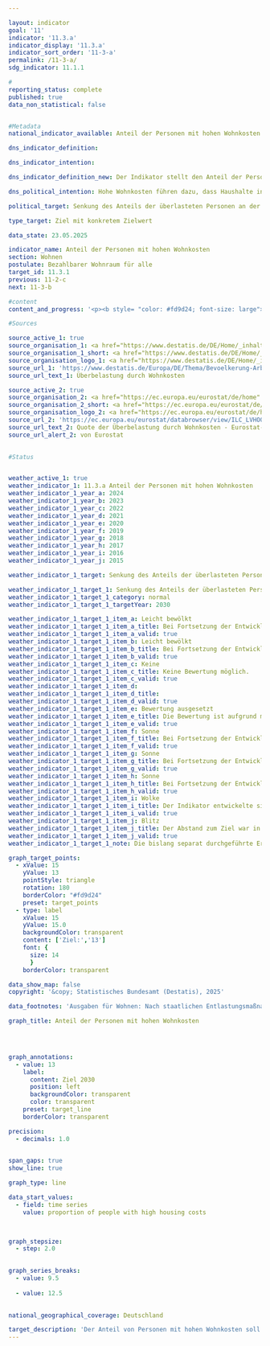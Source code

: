 ```yaml
---

layout: indicator        
goal: '11'        
indicator: '11.3.a'        
indicator_display: '11.3.a'        
indicator_sort_order: '11-3-a'        
permalink: /11-3-a/        
sdg_indicator: 11.1.1        

#
reporting_status: complete        
published: true        
data_non_statistical: false        


#Metadata        
national_indicator_available: Anteil der Personen mit hohen Wohnkosten        

dns_indicator_definition:         

dns_indicator_intention:         

dns_indicator_definition_new: Der Indikator stellt den Anteil der Personen, die in Haushalten leben (in %) dar, der mehr als 40&nbsp;% seines verfügbaren Haushaltseinkommens für Wohnen ausgibt. Ausgaben für Wohnen sind die Nettokaltmiete, Nebenkosten, Energiekosten und Ausgaben für Wasserversorgung sowie bei Wohneigentum werterhaltende Investitionen und Zinszahlungen für Kredite; nach staatlichen Entlastungsmaßnahmen wie Wohngeld oder vergleichbaren Sozialleistungen (z. B. Leistungen für Unterkunft und Heizung der Grundsicherung).        

dns_political_intention: Hohe Wohnkosten führen dazu, dass Haushalte in ihren übrigen Konsumentscheidungen eingeschränkt werden. Ausgaben für Wohnen von mehr als 40&nbsp;% des verfügbaren Haushaltseinkommens werden als Überlastung angesehen.        

political_target: Senkung des Anteils der überlasteten Personen an der Bevölkerung auf 13&nbsp;% bis 2030        

type_target: Ziel mit konkretem Zielwert        

data_state: 23.05.2025        

indicator_name: Anteil der Personen mit hohen Wohnkosten        
section: Wohnen        
postulate: Bezahlbarer Wohnraum für alle        
target_id: 11.3.1        
previous: 11-2-c        
next: 11-3-b        

#content         
content_and_progress: '<p><b style= "color: #fd9d24; font-size: large">11.3.a Anteil der Personen mit hohen Wohnkosten</b><br><br>Der Indikator setzt die Ausgaben für Wohnen ins Verhältnis zum verfügbaren Haushaltseinkommen. Bezieht ein Haushalt Wohngeld oder vergleichbare Sozialleistungen&nbsp;–&nbsp;etwa Leistungen für Unterkunft und Heizung im Rahmen der Grundsicherung&nbsp;–&nbsp;fließen diese in die Berechnung des Indikators ein. Dabei werden die Sozialleistungen nicht dem Einkommen zugerechnet, sondern von den Wohnkosten abgezogen. Auf diese Weise wird die Wohnkostenbelastung von Haushalten, die auf wohnungsbezogene Sozialleistungen angewiesen sind, reduziert&nbsp;–&nbsp;bis hin zu einer möglichen vollständigen Entlastung.<br><br>Nicht zu den Ausgaben für Wohnen zählen der Erwerb einer selbstgenutzten Immobilie sowie Ausgaben für wertsteigernde Maßnahmen. Eine eindeutige Abgrenzung zu werterhaltenden Ausgaben, die hingegen zu den Wohnkosten gerechnet werden, ist jedoch nicht immer möglich. Diese Erfassungsprobleme bei der Bestimmung der tatsächlichen Wohnkosten sollten bei der Interpretation der Ergebnisse berücksichtigt werden. Zudem berücksichtigt der Indikator keine zusätzlichen, wohnortbezogenen Ausgaben. So bleiben etwa Ausgaben für Fahrten zwischen Wohnort und Arbeitsstätte unberücksichtigt&nbsp;–&nbsp;selbst dann, wenn die Wohnkostenbelastung nur deshalb unterhalb der 40&nbsp;%-Schwelle liegt, weil ein weiter Arbeitsweg in Kauf genommen wird. Aufgrund der Festlegung des Schwellenwertes von <i>40&nbsp;% des verfügbaren Haushaltseinkommens</i> gibt der Indikator keinen Aufschluss über durchschnittlichen Wohnkosten. Bilden sich Cluster in der Nähe dieser Grenze, können bereits geringe Verschiebungen im Verhältnis von Einkommen zu Wohnausgaben im Zeitverlauf zu deutlichen Veränderungen im Indikator führen.<br><br>Die Daten zur Wohnkostenüberbelastung stammen aus der europaweit harmonisierten jährlichen Statistik über Einkommen und Lebensbedingungen (EU-SILC). Im Erhebungsjahr 2020&nbsp;wurde EU-SILC infolge gestiegener Anforderungen an die Aktualität der Daten sowie an die Bereitstellung tief gegliederter regionaler Ergebnisse mit umfassenden methodischen Änderungen als Unterstichprobe in den Mikrozensus integriert. Daher sind die Ergebnisse ab 2020&nbsp;nicht mit jenen der Vorjahre vergleichbar.<br><br>Die Fragen zur Erhebung der Wohnkosten wurden im Jahr 2023&nbsp;für Eigentümerhaushalte überarbeitet. Mit dem Erhebungsjahr 2023&nbsp;wurde eine neue Frage eingeführt, die direkt nach Ausgaben für Kreditzinsen sowie für regelmäßige Wartungen und werterhaltende Instandhaltungsmaßnahmen fragt. Infolge dieser Anpassung geben offenbar mehr Haushalte entsprechende Ausgaben nun wie vorgesehen an. Für den Indikator&nbsp;–&nbsp;der sowohl Eigentümer- als auch Mieterhaushalte berücksichtigt&nbsp;–&nbsp;bedeutet dies, dass ein Anstieg des Anteils betroffener Eigentümerhaushalte teilweise auf die genauere Erfassung der Wohnkosten seit 2023&nbsp;zurückzuführen ist. Ein zeitlicher Vergleich mit den Ergebnissen vor 2023&nbsp;ist daher nur eingeschränkt möglich.<br><br>Insgesamt entwickelte sich der Indikator bis zum Jahr 2019&nbsp;in Richtung des politisch festgelegten Zielwertes von 13&nbsp;%: Nach einem anfänglichen Anstieg sank der Anteil zwischen 2010&nbsp;und 2019&nbsp;von 14,5&nbsp;% auf 13,9&nbsp;%. Seit dem Jahr 2020&nbsp;liegen die Werte deutlich unter dem Niveau der Vorjahre. Im Jahr 2024&nbsp;betrug der Wert 12,0&nbsp;%. Ein Vergleich mit den Werten vor 2020&nbsp;ist jedoch aufgrund der genannten methodischen Änderungen in Erhebung und Aufbereitung nicht möglich.<br><br>Der Indikator besitzt nur eine eingeschränkte Aussagekraft hinsichtlich der tatsächlichen Wohnsituation und des verfügbaren Einkommens, da durch die gewählte Berechnungsmethode auch einkommensstarke Haushalte mit hohen Wohnausgaben als überlastet gelten können. Die Daten zeigen jedoch deutlich, dass insbesondere die armutsgefährdete Bevölkerung&nbsp;–&nbsp;also Personen mit weniger als 60&nbsp;% des Medians der Äquivalenzeinkommen&nbsp;–&nbsp;besonders stark von einer Überlastung durch Wohnkosten betroffen ist. In dieser Gruppe lag der Anteil der überlasteten Personen im Zeitraum von 2010&nbsp;(42,2&nbsp;%) bis 2024&nbsp;(37,5&nbsp;%) durchgängig auf einem sehr hohen Niveau. Bei nicht armutsgefährdeten Personen fielen die Anteile dagegen deutlich geringer aus (2010: 9,4&nbsp;%, 2024: 7,3&nbsp;%). In beiden Gruppen zeigt sich im Zeitverlauf eine ähnliche Entwicklung wie in der Gesamtbetrachtung.</p>'                

#Sources        

source_active_1: true
source_organisation_1: <a href="https://www.destatis.de/DE/Home/_inhalt.html" target="_blank">Statistisches Bundesamt</a>
source_organisation_1_short: <a href="https://www.destatis.de/DE/Home/_inhalt.html" target="_blank">Statistisches Bundesamt</a>
source_organisation_logo_1: <a href="https://www.destatis.de/DE/Home/_inhalt.html" target="_blank"><img src="https://dns-indikatoren.de/public/OrgImgDe/destatis.png" alt="Statistisches Bundesamt" title=" Klicken Sie hier um zur Homepage der Organisation Statistisches Bundesamt zu gelangen." style="height:60px; width:148px; border:transparent"/></a>
source_url_1: 'https://www.destatis.de/Europa/DE/Thema/Bevoelkerung-Arbeit-Soziales/Soziales-Lebensbedingungen/Wohnkosten.html'
source_url_text_1: Überbelastung durch Wohnkosten

source_active_2: true
source_organisation_2: <a href="https://ec.europa.eu/eurostat/de/home" target="_blank" onclick="return confirm_alert('von Eurostat', 'De')">Statistisches Amt der Europäischen Union</a>
source_organisation_2_short: <a href="https://ec.europa.eu/eurostat/de/home" target="_blank" onclick="return confirm_alert('von Eurostat', 'De')">Statistisches Amt der Europäischen Union</a>
source_organisation_logo_2: <a href="https://ec.europa.eu/eurostat/de/home" target="_blank" onclick="return confirm_alert('von Eurostat', 'De')"><img src="https://dns-indikatoren.de/public/OrgImgDe/eurostat.png" alt="Statistisches Amt der Europäischen Union" title=" Klicken Sie hier um zur Homepage der Organisation Statistisches Amt der Europäischen Union zu gelangen." style="height:60px; width:148px; border:transparent"/></a>
source_url_2: 'https://ec.europa.eu/eurostat/databrowser/view/ILC_LVHO07A/default/table?lang=de&category=livcon.ilc.ilc_lv.ilc_lvho.ilc_lvho_hc'
source_url_text_2: Quote der Überbelastung durch Wohnkosten - Eurostat-Tabelle [ilc_lvho07a ]
source_url_alert_2: von Eurostat
        

#Status        


weather_active_1: true
weather_indicator_1: 11.3.a Anteil der Personen mit hohen Wohnkosten
weather_indicator_1_year_a: 2024
weather_indicator_1_year_b: 2023
weather_indicator_1_year_c: 2022
weather_indicator_1_year_d: 2021
weather_indicator_1_year_e: 2020
weather_indicator_1_year_f: 2019
weather_indicator_1_year_g: 2018
weather_indicator_1_year_h: 2017
weather_indicator_1_year_i: 2016
weather_indicator_1_year_j: 2015

weather_indicator_1_target: Senkung des Anteils der überlasteten Personen an der Bevölkerung auf 13 Prozent bis 2030

weather_indicator_1_target_1: Senkung des Anteils der überlasteten Personen an der Bevölkerung auf 13 % bis 2030
weather_indicator_1_target_1_category: normal
weather_indicator_1_target_1_targetYear: 2030

weather_indicator_1_target_1_item_a: Leicht bewölkt
weather_indicator_1_target_1_item_a_title: Bei Fortsetzung der Entwicklung von 2024 wäre das Ziel um mindestens 5&nbsp;%, aber maximal um 20&nbsp;% der Differenz zwischen Zielwert und dem Wert aus 2024 verfehlt worden.
weather_indicator_1_target_1_item_a_valid: true
weather_indicator_1_target_1_item_b: Leicht bewölkt
weather_indicator_1_target_1_item_b_title: Bei Fortsetzung der Entwicklung von 2023 wäre das Ziel um mindestens 5&nbsp;%, aber maximal um 20&nbsp;% der Differenz zwischen Zielwert und dem Wert aus 2023 verfehlt worden.
weather_indicator_1_target_1_item_b_valid: true
weather_indicator_1_target_1_item_c: Keine
weather_indicator_1_target_1_item_c_title: Keine Bewertung möglich.
weather_indicator_1_target_1_item_c_valid: true
weather_indicator_1_target_1_item_d: 
weather_indicator_1_target_1_item_d_title: 
weather_indicator_1_target_1_item_d_valid: true
weather_indicator_1_target_1_item_e: Bewertung ausgesetzt
weather_indicator_1_target_1_item_e_title: Die Bewertung ist aufgrund mangelnder Vergleichbarkeit mit den Vorjahren nicht möglich.
weather_indicator_1_target_1_item_e_valid: true
weather_indicator_1_target_1_item_f: Sonne
weather_indicator_1_target_1_item_f_title: Bei Fortsetzung der Entwicklung aus 2019 wäre der Zielwert erreicht oder um weniger als 5&nbsp;% der Differenz zwischen Zielwert und dem Wert aus 2019 verfehlt worden.
weather_indicator_1_target_1_item_f_valid: true
weather_indicator_1_target_1_item_g: Sonne
weather_indicator_1_target_1_item_g_title: Bei Fortsetzung der Entwicklung aus 2018 wäre der Zielwert erreicht oder um weniger als 5&nbsp;% der Differenz zwischen Zielwert und dem Wert aus 2018 verfehlt worden.
weather_indicator_1_target_1_item_g_valid: true
weather_indicator_1_target_1_item_h: Sonne
weather_indicator_1_target_1_item_h_title: Bei Fortsetzung der Entwicklung aus 2017 wäre der Zielwert erreicht oder um weniger als 5&nbsp;% der Differenz zwischen Zielwert und dem Wert aus 2017 verfehlt worden.
weather_indicator_1_target_1_item_h_valid: true
weather_indicator_1_target_1_item_i: Wolke
weather_indicator_1_target_1_item_i_title: Der Indikator entwickelte sich in 2016 zwar in die gewünschte Richtung auf das Ziel zu, bei Fortsetzung der Entwicklung wäre das Ziel im Zieljahr aber um mehr als 20 % der Differenz zwischen Zielwert und dem Wert aus 2016 verfehlt worden.
weather_indicator_1_target_1_item_i_valid: true
weather_indicator_1_target_1_item_j: Blitz
weather_indicator_1_target_1_item_j_title: Der Abstand zum Ziel war in 2015 konstant hoch oder hat sich vergrößert. Der Indikator entwickelte sich also nicht in die gewünschte Richtung.
weather_indicator_1_target_1_item_j_valid: true
weather_indicator_1_target_1_note: Die bislang separat durchgeführte Erhebung <i>Leben in Europa</i> (EU-SILC) wurde 2020 in den Mikrozensus als Unterstichprobe integriert. Durch den Wechsel von einer freiwilligen zu einer in Teilen auskunftspflichtigen Befragung verbunden mit einer neuen Stichprobenzusammensetzung ist ein Vergleich der Daten des Erhebungsjahres 2020 mit den Vorjahren nicht möglich (Zeitreihenbruch). Die Bewertung des Indikators kann daher nur für die Berichtsjahre 2023 und 2024 durchgeführt werden und auch diese sind unsicher, da nur vier beziehungsweise fünf statt wie sonst üblich sechs Datenpunkte für die Bewertung zur Verfügung standen.        

graph_target_points:
  - xValue: 15
    yValue: 13
    pointStyle: triangle
    rotation: 180
    borderColor: "#fd9d24"
    preset: target_points
  - type: label
    xValue: 15
    yValue: 15.0
    backgroundColor: transparent
    content: ['Ziel:','13']
    font: {
      size: 14
      }
    borderColor: transparent        

data_show_map: false        
copyright: '&copy; Statistisches Bundesamt (Destatis), 2025'        

data_footnotes: 'Ausgaben für Wohnen: Nach staatlichen Entlastungsmaßnahmen wie Wohngeld oder vergleichbaren Sozialleistungen (z. B. Leistungen für Unterkunft und Heizung der Grundsicherung).<br>• Die bislang separat durchgeführte Erhebung <i>Leben in Europa</i> (EU-SILC) wurde 2020 in den Mikrozensus als Unterstichprobe integriert. Durch den Wechsel von einer freiwilligen zu einer in Teilen auskunftspflichtigen Befragung verbunden mit einer neuen Stichprobenzusammensetzung ist ein Vergleich der Daten des Erhebungsjahres 2020 mit den Vorjahren nicht möglich (Zeitreihenbruch).<br>• Die Fragen zur Erhebung von Wohnkosten wurden für Eigentümerhaushalte 2023 angepasst. Ein Vergleich der Daten des Erhebungsjahres 2023 mit den Vorjahren ist daher nur eingeschränkt möglich (Zeitreihenbruch).<br>• 2022 und 2023 korrigierte Daten.'        

graph_title: Anteil der Personen mit hohen Wohnkosten        

        


graph_annotations:
  - value: 13
    label:
      content: Ziel 2030
      position: left
      backgroundColor: transparent
      color: transparent
    preset: target_line
    borderColor: transparent        

precision: 
  - decimals: 1.0
            

span_gaps: true        
show_line: true        

graph_type: line                

data_start_values: 
  - field: time series
    value: proportion of people with high housing costs        

        

graph_stepsize: 
  - step: 2.0
            

graph_series_breaks: 
  - value: 9.5
    
  - value: 12.5
                            

national_geographical_coverage: Deutschland                

target_description: 'Der Anteil von Personen mit hohen Wohnkosten soll bis 2030&nbsp;auf höchstens 13&nbsp;% gesenkt werden.<br><br>• Für den Indikator 11.3.a werden aufgrund methodischer Änderungen am Erhebungskonzept die Indikatorwerte von 2020&nbsp;bis 2024&nbsp;betrachtet. In den vergangenen fünf Jahren lag der Wert des Indikators unter dem politisch festgelegten Zielwert von 13&nbsp;%, sodass das Ziel erfüllt war. Da die durchschnittliche Entwicklung der letzten fünf Jahre jedoch nicht in die gewünschte Richtung weist, wird der Indikator 11.3.a für das Jahr 2024&nbsp;mit <b>leicht bewölkt</b> bewertet.<br><br><a href="https://dns-indikatoren.de/status"><img src="https://sdg-indikatoren.de/public/Wettersymbole/Leicht bewölkt.png" title="Bei Fortsetzung der Entwicklung von 2024&nbsp;wäre das Ziel um mindestens 5&nbsp;%, aber maximal um 20&nbsp;% der Differenz zwischen Zielwert und dem Wert aus 2024&nbsp;verfehlt worden." alt="Wettersymbol Leicht bewölkt"/></a> <br><small>Datenstand bei Bewertung: 23.05.2025</small>'        
---
```


